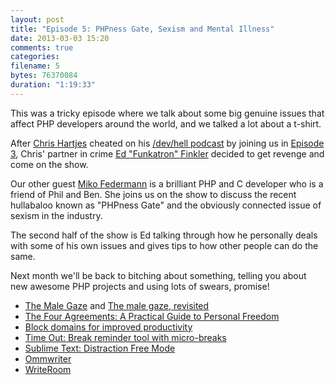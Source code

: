 ```yaml
---
layout: post
title: "Episode 5: PHPness Gate, Sexism and Mental Illness"
date: 2013-03-03 15:20
comments: true
categories: 
filename: 5
bytes: 76370084
duration: "1:19:33"
---
```


<p>This was a tricky episode where we talk about some big genuine issues that affect PHP developers around the world, and we talked a lot about a t-shirt.</p>

<p>After <a href="https://twitter.com/grmpyprogrammer">Chris Hartjes</a> cheated on his <a href="http://devhell.info/">/dev/hell podcast</a> by joining us in <a href="http://phptownhall.com/blog/2012/12/20/episode-3-expressionengine-stackexchange/">Episode 3</a>, Chris' partner in crime <a href="http://funkatron.com/">Ed "Funkatron" Finkler</a> decided to get revenge and come on the show.</p>

<p>Our other guest <a href="http://twitter.com/mikointhecity">Miko Federmann</a> is a brilliant PHP and C developer who is a friend of Phil and Ben. She joins us on the show to discuss the recent hullabaloo known as "PHPness Gate" and the obviously connected issue of sexism in the industry.</p>

<p>The second half of the show is Ed talking through how he personally deals with some of his own issues and gives tips to how other people can do the same.</p>

<p>Next month we'll be back to bitching about something, telling you about new awesome PHP projects and using lots of swears, promise!</p>

<ul>
<li><a href="http://aralbalkan.com/scribbles/the-male-gaze-part-ii/">The Male Gaze</a> and <a href="http://aralbalkan.com/scribbles/the-male-gaze-part-ii/">The male gaze, revisited</a></li>
<li><a href="http://www.amazon.com/Four-Agreements-Practical-Personal-Freedom/dp/1878424319">The Four Agreements: A Practical Guide to Personal Freedom</a></li>
<li><a href="http://blog.kowalczyk.info/article/1cm1/Block-domains-for-improved-productivity.html">Block domains for improved productivity</a></li>
<li><a href="http://www.dejal.com/timeout/">Time Out: Break reminder tool with micro-breaks</a></li>
<li><a href="http://www.sublimetext.com/docs/2/distraction_free.html">Sublime Text: Distraction Free Mode</a></li>
<li><a href="http://www.ommwriter.com/">Ommwriter</a></li>
<li><a href="http://www.hogbaysoftware.com/products/writeroom">WriteRoom</a></li>
</ul>